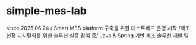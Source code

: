 # simple-mes-lab
since 2025.06.24 / Smart MES platform 구축을 위한 테스트베드 운영 시작 /제조 현장 디지털화를 위한 솔루션 실증 참여 중/ Java &amp; Spring 기반 제조 솔루션 개발 팀
